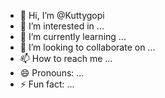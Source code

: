 - 👋 Hi, I’m @Kuttygopi
- 👀 I’m interested in ...
- 🌱 I’m currently learning ...
- 💞️ I’m looking to collaborate on ...
- 📫 How to reach me ...
- 😄 Pronouns: ...
- ⚡ Fun fact: ...

<!---
Kuttygopi/Kuttygopi is a ✨ special ✨ repository because its `README.md` (this file) appears on your GitHub profile.
You can click the Preview link to take a look at your changes.
--->
